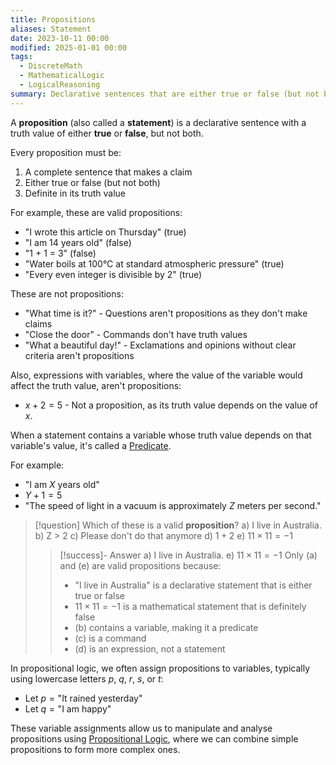 ```yaml
---
title: Propositions
aliases: Statement
date: 2023-10-11 00:00
modified: 2025-01-01 00:00
tags:
  - DiscreteMath
  - MathematicalLogic
  - LogicalReasoning
summary: Declarative sentences that are either true or false (but not both)
---
```


A **proposition** (also called a **statement**) is a declarative sentence with a truth value of either **true** or **false**, but not both.

Every proposition must be:

1. A complete sentence that makes a claim
2. Either true or false (but not both)
3. Definite in its truth value

For example, these are valid propositions:

* "I wrote this article on Thursday" (true)
* "I am 14 years old" (false)
* "1 + 1 = 3" (false)
* "Water boils at 100°C at standard atmospheric pressure" (true)
* "Every even integer is divisible by 2" (true)

These are not propositions:

* "What time is it?" - Questions aren't propositions as they don't make claims
* "Close the door" - Commands don't have truth values
* "What a beautiful day!" - Exclamations and opinions without clear criteria aren't propositions

Also, expressions with variables, where the value of the variable would affect the truth value, aren't propositions:

* $x + 2 = 5$  - Not a proposition, as its truth value depends on the value of $x$.

When a statement contains a variable whose truth value depends on that variable's value, it's called a [Predicate](predicate.md). 

For example:

* "I am $X$ years old"
* $Y + 1 = 5$
* "The speed of light in a vacuum is approximately $Z$ meters per second."

> [!question] Which of these is a valid **proposition**?
> a) I live in Australia.
> b) Z > 2
> c) Please don't do that anymore
> d) $1 + 2$
> e) $11 \times 11 = -1$
> > [!success]- Answer
> > a) I live in Australia.
> > e) $11 \times 11 = -1$
> > Only (a) and (e) are valid propositions because:
> > * "I live in Australia" is a declarative statement that is either true or false
> > * $11 \times 11 = -1$ is a mathematical statement that is definitely false
> > * (b) contains a variable, making it a predicate
> > * (c) is a command
> > * (d) is an expression, not a statement

In propositional logic, we often assign propositions to variables, typically using lowercase letters $p$, $q$, $r$, $s$, or $t$:

* Let $p = \text{"It rained yesterday"}$
* Let $q = \text{"I am happy"}$

These variable assignments allow us to manipulate and analyse propositions using [Propositional Logic](propositional-logic.md), where we can combine simple propositions to form more complex ones.